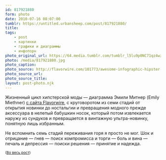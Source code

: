 ```yaml
---
id: 817921880
form: photo
date: 2010-07-16 08:07:00
tumblr: https://untitled.urbansheep.com/post/817921880/
title:
tags:
    - post
    - картинки
    - графики и диаграммы
    - инфопорн
photo_original_url: https://64.media.tumblr.com/tumblr_l5lu9p0NC71qz4wzio1_640.jpg
photo: /media/817921880.jpg
photo_caption: 
photo_source: http://flavorwire.com/101773/awesome-infographic-hipster-fashion-cycle
photo_source_url:
photo_source_title:
layout: post-photo.njk
---
```


<p>Жизненный цикл хипстерской моды — диаграмма Эмили Митнер (Emily Miethner) <a href="http://flavorwire.com/101773/awesome-infographic-hipster-fashion-cycle">с сайта Flavorwire</a>, с круговоротом из семи стадий от открытия новинки до ностальгии и превращения модного прежде аксессуара в нелепый бабушкин носок, который потом извлекается наружу из сундуков и превращается в винтажную ультра-новинку, понятную лишь избранным.</p>

<p>Не вспомнить семь стадий переживания горя я просто не мог. Шок и отрицание — гнев — поиск компромисса и торги — боль и вина — печаль и депрессия — поиски решения — принятие и надежда.</p>

<p><small>(<a href="http://untitled.urbansheep.ru/photo/1280/817921880/1/tumblr_l5lu9p0NC71qz4wzi">Во весь рост</a>)</small></p>
